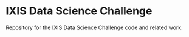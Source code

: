 # IXIS Data Science Challenge

Repository for the IXIS Data Science Challenge code and related work.
